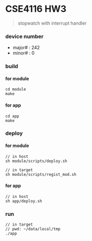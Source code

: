 # CSE4116 HW3
> stopwatch with interrupt handler

### device number
- major# : 242
- minor# : 0

### build

#### for module
```
cd module
make
```

#### for app
```
cd app
make
```

### deploy

#### for module
```
// in host
sh module/scripts/deploy.sh

// in target
sh module/scripts/regist_mod.sh
```

#### for app
```
// in host
sh app/deploy.sh
```

### run
```
// in target
// pwd: ~/data/local/tmp
./app
```

